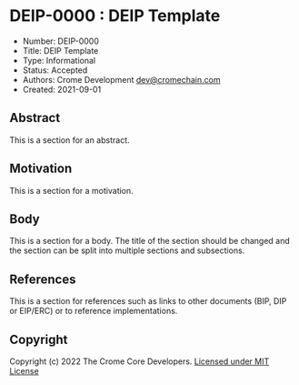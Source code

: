 # DEIP-0000 : DEIP Template

* Number:  DEIP-0000
* Title:   DEIP Template
* Type:    Informational
* Status:  Accepted
* Authors: Crome Development <dev@cromechain.com>
* Created: 2021-09-01

## Abstract

This is a section for an abstract.

## Motivation

This is a section for a motivation.

## Body

This is a section for a body. The title of the section should be changed
and the section can be split into multiple sections and subsections.

## References

This is a section for references such as links to other documents (BIP, DIP or EIP/ERC) or to reference implementations.

## Copyright

Copyright (c) 2022 The Crome Core Developers.  [Licensed under MIT License](https://opensource.org/licenses/MIT)